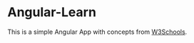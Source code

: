 # Angular-Learn

This is a simple Angular App with concepts from [W3Schools](http://www.w3schools.com/angular/angular_modules.asp).
